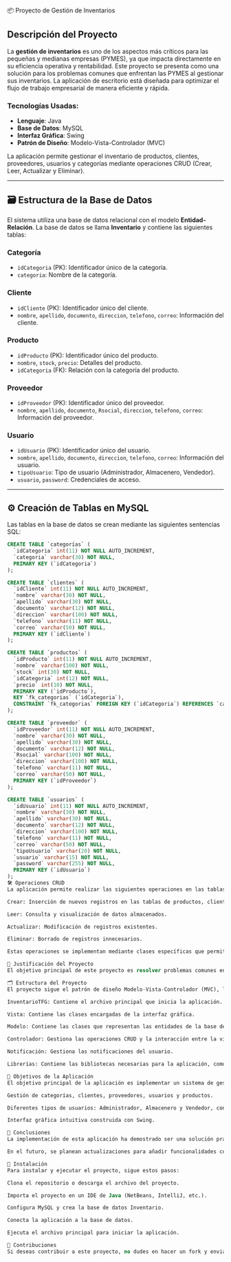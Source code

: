 📦 Proyecto de Gestión de Inventarios

## Descripción del Proyecto

La **gestión de inventarios** es uno de los aspectos más críticos para las pequeñas y medianas empresas (PYMES), ya que impacta directamente en su eficiencia operativa y rentabilidad. Este proyecto se presenta como una solución para los problemas comunes que enfrentan las PYMES al gestionar sus inventarios. La aplicación de escritorio está diseñada para optimizar el flujo de trabajo empresarial de manera eficiente y rápida.

### Tecnologías Usadas:

- **Lenguaje**: Java
- **Base de Datos**: MySQL
- **Interfaz Gráfica**: Swing
- **Patrón de Diseño**: Modelo-Vista-Controlador (MVC)

La aplicación permite gestionar el inventario de productos, clientes, proveedores, usuarios y categorías mediante operaciones CRUD (Crear, Leer, Actualizar y Eliminar).

---

## 🗃️ Estructura de la Base de Datos

El sistema utiliza una base de datos relacional con el modelo **Entidad-Relación**. La base de datos se llama **Inventario** y contiene las siguientes tablas:

### **Categoría**

- `idCategoria` (PK): Identificador único de la categoría.
- `categoria`: Nombre de la categoría.

### **Cliente**

- `idCliente` (PK): Identificador único del cliente.
- `nombre`, `apellido`, `documento`, `direccion`, `telefono`, `correo`: Información del cliente.

### **Producto**

- `idProducto` (PK): Identificador único del producto.
- `nombre`, `stock`, `precio`: Detalles del producto.
- `idCategoria` (FK): Relación con la categoría del producto.

### **Proveedor**

- `idProveedor` (PK): Identificador único del proveedor.
- `nombre`, `apellido`, `documento`, `Rsocial`, `direccion`, `telefono`, `correo`: Información del proveedor.

### **Usuario**

- `idUsuario` (PK): Identificador único del usuario.
- `nombre`, `apellido`, `documento`, `direccion`, `telefono`, `correo`: Información del usuario.
- `tipoUsuario`: Tipo de usuario (Administrador, Almacenero, Vendedor).
- `usuario`, `password`: Credenciales de acceso.

---

## ⚙️ Creación de Tablas en MySQL

Las tablas en la base de datos se crean mediante las siguientes sentencias SQL:

```sql
CREATE TABLE `categorías` (
  `idCategoria` int(11) NOT NULL AUTO_INCREMENT,
  `categoria` varchar(30) NOT NULL,
  PRIMARY KEY (`idCategoria`)
);

CREATE TABLE `clientes` (
  `idCliente` int(11) NOT NULL AUTO_INCREMENT,
  `nombre` varchar(30) NOT NULL,
  `apellido` varchar(30) NOT NULL,
  `documento` varchar(12) NOT NULL,
  `direccion` varchar(100) NOT NULL,
  `telefono` varchar(11) NOT NULL,
  `correo` varchar(50) NOT NULL,
  PRIMARY KEY (`idCliente`)
);

CREATE TABLE `productos` (
  `idProducto` int(11) NOT NULL AUTO_INCREMENT,
  `nombre` varchar(100) NOT NULL,
  `stock` int(30) NOT NULL,
  `idCategoria` int(12) NOT NULL,
  `precio` int(10) NOT NULL,
  PRIMARY KEY (`idProducto`),
  KEY `fk_categorias` (`idCategoria`),
  CONSTRAINT `fk_categorias` FOREIGN KEY (`idCategoria`) REFERENCES `categorías` (`idCategoria`)
);

CREATE TABLE `proveedor` (
  `idProveedor` int(11) NOT NULL AUTO_INCREMENT,
  `nombre` varchar(30) NOT NULL,
  `apellido` varchar(30) NOT NULL,
  `documento` varchar(12) NOT NULL,
  `Rsocial` varchar(100) NOT NULL,
  `direccion` varchar(100) NOT NULL,
  `telefono` varchar(11) NOT NULL,
  `correo` varchar(50) NOT NULL,
  PRIMARY KEY (`idProveedor`)
);

CREATE TABLE `usuarios` (
  `idUsuario` int(11) NOT NULL AUTO_INCREMENT,
  `nombre` varchar(30) NOT NULL,
  `apellido` varchar(30) NOT NULL,
  `documento` varchar(12) NOT NULL,
  `direccion` varchar(100) NOT NULL,
  `telefono` varchar(11) NOT NULL,
  `correo` varchar(50) NOT NULL,
  `tipoUsuario` varchar(20) NOT NULL,
  `usuario` varchar(15) NOT NULL,
  `password` varchar(255) NOT NULL,
  PRIMARY KEY (`idUsuario`)
);
🛠️ Operaciones CRUD
La aplicación permite realizar las siguientes operaciones en las tablas de la base de datos:

Crear: Inserción de nuevos registros en las tablas de productos, clientes, proveedores, categorías y usuarios.

Leer: Consulta y visualización de datos almacenados.

Actualizar: Modificación de registros existentes.

Eliminar: Borrado de registros innecesarios.

Estas operaciones se implementan mediante clases específicas que permiten ejecutar las sentencias SQL necesarias para interactuar con la base de datos.

🚀 Justificación del Proyecto
El objetivo principal de este proyecto es resolver problemas comunes en la gestión de inventarios en pequeñas y medianas empresas, como el desabastecimiento o el exceso de productos. Al automatizar los procesos, se reduce la carga administrativa, se mejora la eficiencia operativa y se permite a los gerentes tomar decisiones informadas basadas en datos en tiempo real. Además, la aplicación contribuye a la satisfacción del cliente al garantizar la disponibilidad de productos y mejorar la rapidez en los pedidos.

🗂️ Estructura del Proyecto
El proyecto sigue el patrón de diseño Modelo-Vista-Controlador (MVC), lo que facilita su escalabilidad y mantenimiento. La aplicación está organizada en los siguientes paquetes:

InventarioTFG: Contiene el archivo principal que inicia la aplicación.

Vista: Contiene las clases encargadas de la interfaz gráfica.

Modelo: Contiene las clases que representan las entidades de la base de datos.

Controlador: Gestiona las operaciones CRUD y la interacción entre la vista y el modelo.

Notificación: Gestiona las notificaciones del usuario.

Librerías: Contiene las bibliotecas necesarias para la aplicación, como la conexión con MySQL.

🎯 Objetivos de la Aplicación
El objetivo principal de la aplicación es implementar un sistema de gestión de inventarios eficiente, utilizando operaciones CRUD y un sistema de roles con diferentes privilegios de usuario. Algunas de las funcionalidades clave incluyen:

Gestión de categorías, clientes, proveedores, usuarios y productos.

Diferentes tipos de usuarios: Administrador, Almacenero y Vendedor, con diferentes permisos de acceso.

Interfaz gráfica intuitiva construida con Swing.

📝 Conclusiones
La implementación de esta aplicación ha demostrado ser una solución práctica y accesible para la gestión de inventarios en pequeñas y medianas empresas. La estructura modular y la integración con MySQL garantizan un sistema robusto, escalable y fácil de mantener. Además, la interfaz gráfica proporciona una experiencia de usuario amigable y fácil de usar.

En el futuro, se planean actualizaciones para añadir funcionalidades como gráficos interactivos y la generación de reportes detallados en formato PDF, lo que mejorará aún más la eficiencia de la gestión de inventarios.

🔧 Instalación
Para instalar y ejecutar el proyecto, sigue estos pasos:

Clona el repositorio o descarga el archivo del proyecto.

Importa el proyecto en un IDE de Java (NetBeans, IntelliJ, etc.).

Configura MySQL y crea la base de datos Inventario.

Conecta la aplicación a la base de datos.

Ejecuta el archivo principal para iniciar la aplicación.

🤝 Contribuciones
Si deseas contribuir a este proyecto, no dudes en hacer un fork y enviar un pull request. ¡Todas las contribuciones son bienvenidas!

```
